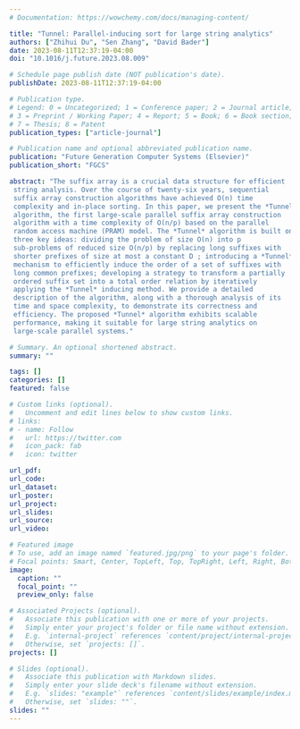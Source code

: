 ```yaml
---
# Documentation: https://wowchemy.com/docs/managing-content/

title: "Tunnel: Parallel-inducing sort for large string analytics"
authors: ["Zhihui Du", "Sen Zhang", "David Bader"]
date: 2023-08-11T12:37:19-04:00
doi: "10.1016/j.future.2023.08.009"

# Schedule page publish date (NOT publication's date).
publishDate: 2023-08-11T12:37:19-04:00

# Publication type.
# Legend: 0 = Uncategorized; 1 = Conference paper; 2 = Journal article;
# 3 = Preprint / Working Paper; 4 = Report; 5 = Book; 6 = Book section;
# 7 = Thesis; 8 = Patent
publication_types: ["article-journal"]

# Publication name and optional abbreviated publication name.
publication: "Future Generation Computer Systems (Elsevier)"
publication_short: "FGCS"

abstract: "The suffix array is a crucial data structure for efficient
 string analysis. Over the course of twenty-six years, sequential
 suffix array construction algorithms have achieved O(n) time
 complexity and in-place sorting. In this paper, we present the *Tunnel*
 algorithm, the first large-scale parallel suffix array construction
 algorithm with a time complexity of O(n/p) based on the parallel
 random access machine (PRAM) model. The *Tunnel* algorithm is built on
 three key ideas: dividing the problem of size O(n) into p
 sub-problems of reduced size O(n/p) by replacing long suffixes with
 shorter prefixes of size at most a constant D ; introducing a *Tunnel*
 mechanism to efficiently induce the order of a set of suffixes with
 long common prefixes; developing a strategy to transform a partially
 ordered suffix set into a total order relation by iteratively
 applying the *Tunnel* inducing method. We provide a detailed
 description of the algorithm, along with a thorough analysis of its
 time and space complexity, to demonstrate its correctness and
 efficiency. The proposed *Tunnel* algorithm exhibits scalable
 performance, making it suitable for large string analytics on
 large-scale parallel systems."

# Summary. An optional shortened abstract.
summary: ""

tags: []
categories: []
featured: false

# Custom links (optional).
#   Uncomment and edit lines below to show custom links.
# links:
# - name: Follow
#   url: https://twitter.com
#   icon_pack: fab
#   icon: twitter

url_pdf:
url_code:
url_dataset:
url_poster:
url_project:
url_slides:
url_source:
url_video:

# Featured image
# To use, add an image named `featured.jpg/png` to your page's folder. 
# Focal points: Smart, Center, TopLeft, Top, TopRight, Left, Right, BottomLeft, Bottom, BottomRight.
image:
  caption: ""
  focal_point: ""
  preview_only: false

# Associated Projects (optional).
#   Associate this publication with one or more of your projects.
#   Simply enter your project's folder or file name without extension.
#   E.g. `internal-project` references `content/project/internal-project/index.md`.
#   Otherwise, set `projects: []`.
projects: []

# Slides (optional).
#   Associate this publication with Markdown slides.
#   Simply enter your slide deck's filename without extension.
#   E.g. `slides: "example"` references `content/slides/example/index.md`.
#   Otherwise, set `slides: ""`.
slides: ""
---
```

